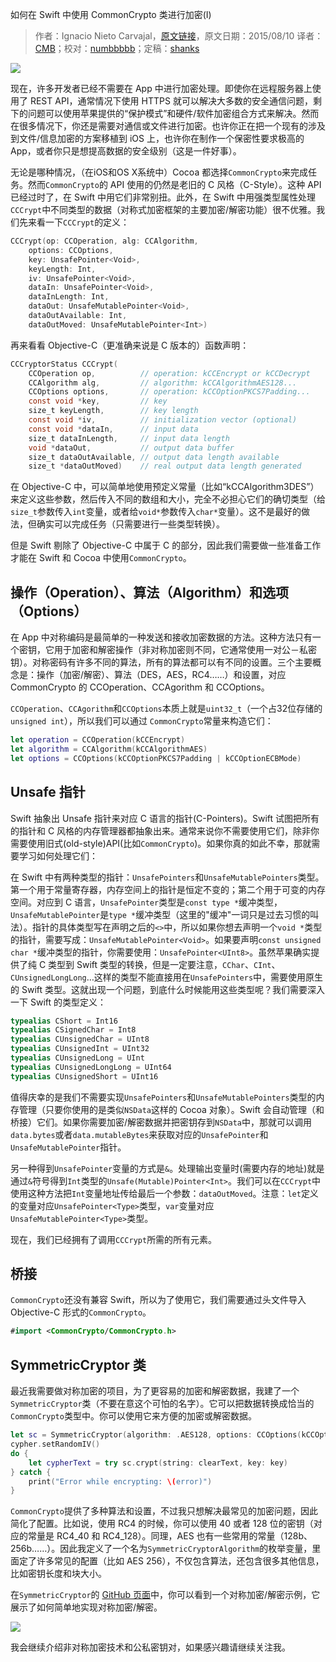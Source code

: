 如何在 Swift 中使用 CommonCrypto 类进行加密(I)

> 作者：Ignacio Nieto Carvajal，[原文链接](http://digitalleaves.com/blog/2015/08/commoncrypto-in-swift)，原文日期：2015/08/10
> 译者：[CMB](https://github.com/chenmingbiao)；校对：[numbbbbb](https://github.com/numbbbbb)；定稿：[shanks](http://codebuild.me/)
  








![](http://swift.gg/img/articles/commoncrypto-in-swift/34909577.jpg)

现在，许多开发者已经不需要在 App 中进行加密处理。即使你在远程服务器上使用了 REST API，通常情况下使用 HTTPS 就可以解决大多数的安全通信问题，剩下的问题可以使用苹果提供的“保护模式”和硬件/软件加密组合方式来解决。然而在很多情况下，你还是需要对通信或文件进行加密。也许你正在把一个现有的涉及到文件/信息加密的方案移植到 iOS 上，也许你在制作一个保密性要求极高的App，或者你只是想提高数据的安全级别（这是一件好事）。



无论是哪种情况，（在iOS和OS X系统中）Cocoa 都选择`CommonCrypto`来完成任务。然而`CommonCrypto`的 API 使用的仍然是老旧的 C 风格（C-Style）。这种 API 已经过时了，在 Swift 中用它们非常别扭。此外，在 Swift 中用强类型属性处理`CCCrypt`中不同类型的数据（对称式加密框架的主要加密/解密功能）很不优雅。我们先来看一下`CCCrypt`的定义：

```objectivec
CCCrypt(op: CCOperation, alg: CCAlgorithm, 
	options: CCOptions, 
	key: UnsafePointer<Void>, 
	keyLength: Int, 
	iv: UnsafePointer<Void>, 
	dataIn: UnsafePointer<Void>, 
	dataInLength: Int, 
	dataOut: UnsafeMutablePointer<Void>, 
	dataOutAvailable: Int, 
	dataOutMoved: UnsafeMutablePointer<Int>)
```

再来看看 Objective-C（更准确来说是 C 版本的）函数声明：

```objectivec
CCCryptorStatus CCCrypt(
	CCOperation op,          // operation: kCCEncrypt or kCCDecrypt
	CCAlgorithm alg,         // algorithm: kCCAlgorithmAES128... 
	CCOptions options,       // operation: kCCOptionPKCS7Padding...
	const void *key,         // key
	size_t keyLength,        // key length
	const void *iv,          // initialization vector (optional)
	const void *dataIn,      // input data
	size_t dataInLength,     // input data length
	void *dataOut,           // output data buffer
	size_t dataOutAvailable, // output data length available
	size_t *dataOutMoved)    // real output data length generated
```

在 Objective-C 中，可以简单地使用预定义常量（比如“kCCAlgorithm3DES”）来定义这些参数，然后传入不同的数组和大小，完全不必担心它们的确切类型（给`size_t`参数传入`int`变量，或者给`void*`参数传入`char*`变量）。这不是最好的做法，但确实可以完成任务（只需要进行一些类型转换）。

但是 Swift 剔除了 Objective-C 中属于 C 的部分，因此我们需要做一些准备工作才能在 Swift 和 Cocoa 中使用`CommonCrypto`。

## 操作（Operation）、算法（Algorithm）和选项（Options）

在 App 中对称编码是最简单的一种发送和接收加密数据的方法。这种方法只有一个密钥，它用于加密和解密操作（非对称加密则不同，它通常使用一对公－私密钥）。对称密码有许多不同的算法，所有的算法都可以有不同的设置。三个主要概念是：操作（加密/解密）、算法（DES，AES，RC4……）和设置，对应 CommonCrypto 的 CCOperation、CCAgorithm 和 CCOptions。

`CCOperation`、`CCAgorithm`和`CCOptions`本质上就是`uint32_t`（一个占32位存储的`unsigned int`），所以我们可以通过 `CommonCrypto`常量来构造它们：

```swift
let operation = CCOperation(kCCEncrypt)
let algorithm = CCAlgorithm(kCCAlgorithmAES)
let options = CCOptions(kCCOptionPKCS7Padding | kCCOptionECBMode)
```

## Unsafe 指针

Swift 抽象出 Unsafe 指针来对应 C 语言的指针(C-Pointers)。Swift 试图把所有的指针和 C 风格的内存管理器都抽象出来。通常来说你不需要使用它们，除非你需要使用旧式(old-style)API(比如`CommonCrypto`)。如果你真的如此不幸，那就需要学习如何处理它们：

在 Swift 中有两种类型的指针：`UnsafePointers`和`UnsafeMutablePointers`类型。第一个用于常量寄存器，内存空间上的指针是恒定不变的；第二个用于可变的内存空间。对应到 C 语言，`UnsafePointer`类型是`const type *`缓冲类型，`UnsafeMutablePointer`是`type *`缓冲类型（这里的"缓冲"一词只是过去习惯的叫法）。指针的具体类型写在声明之后的`<>`中，所以如果你想去声明一个`void *`类型的指针，需要写成：`UnsafeMutablePointer<Void>`。如果要声明`const unsigned char *`缓冲类型的指针，你需要使用：`UnsafePointer<UInt8>`。虽然苹果确实提供了纯 C 类型到 Swift 类型的转换，但是一定要注意，`CChar`、`CInt`、`CUnsignedLongLong`…这样的类型不能直接用在`UnsafePointers`中，需要使用原生的 Swift 类型。这就出现一个问题，到底什么时候能用这些类型呢？我们需要深入一下 Swift 的类型定义：

```swift
typealias CShort = Int16
typealias CSignedChar = Int8
typealias CUnsignedChar = UInt8
typealias CUnsignedInt = UInt32
typealias CUnsignedLong = UInt
typealias CUnsignedLongLong = UInt64
typealias CUnsignedShort = UInt16
```

值得庆幸的是我们不需要实现`UnsafePointers`和`UnsafeMutablePointers`类型的内存管理（只要你使用的是类似`NSData`这样的 Cocoa 对象）。Swift 会自动管理（和桥接）它们。如果你需要加密/解密数据并把密钥存到`NSData`中，那就可以调用`data.bytes`或者`data.mutableBytes`来获取对应的`UnsafePointer`和`UnsafeMutablePointer`指针。

另一种得到`UnsafePointer`变量的方式是`&`。处理输出变量时(需要内存的地址)就是通过`&`符号得到`Int`类型的`Unsafe(Mutable)Pointer<Int>`。我们可以在`CCCrypt`中使用这种方法把`Int`变量地址传给最后一个参数：`dataOutMoved`。注意：`let`定义的变量对应`UnsafePointer<Type>`类型，`var`变量对应`UnsafeMutablePointer<Type>`类型。

现在，我们已经拥有了调用`CCCrypt`所需的所有元素。

## 桥接

`CommonCrypto`还没有兼容 Swift，所以为了使用它，我们需要通过头文件导入 Objective-C 形式的`CommonCrypto`。


```swift
#import <CommonCrypto/CommonCrypto.h>
```

## SymmetricCryptor 类

最近我需要做对称加密的项目，为了更容易的加密和解密数据，我建了一个`SymmetricCryptor`类（不要在意这个可怕的名字）。它可以把数据转换成恰当的`CommonCrypto`类型中。你可以使用它来方便的加密或解密数据。

```swift
let sc = SymmetricCryptor(algorithm: .AES128, options: CCOptions(kCCOptionPKCS7Padding))
cypher.setRandomIV()
do { 
	let cypherText = try sc.crypt(string: clearText, key: key) 
} catch { 
	print("Error while encrypting: \(error)") 
}
```

`CommonCrypto`提供了多种算法和设置，不过我只想解决最常见的加密问题，因此简化了配置。比如说，使用 RC4 的时候，你可以使用 40 或者 128 位的密钥（对应的常量是 RC4_40 和 RC4_128）。同理，AES 也有一些常用的常量（128b、256b……）。因此我定义了一个名为`SymmetricCryptorAlgorithm`的枚举变量，里面定了许多常见的配置（比如 AES 256），不仅包含算法，还包含很多其他信息，比如密钥长度和块大小。

在`SymmetricCryptor`的 [GitHub 页面](https://github.com/DigitalLeaves/CommonCrypto-in-Swift)中，你可以看到一个对称加密/解密示例，它展示了如何简单地实现对称加密/解密。

![](http://swift.gg/img/articles/commoncrypto-in-swift/36052539.jpg)

我会继续介绍非对称加密技术和公私密钥对，如果感兴趣请继续关注我。


